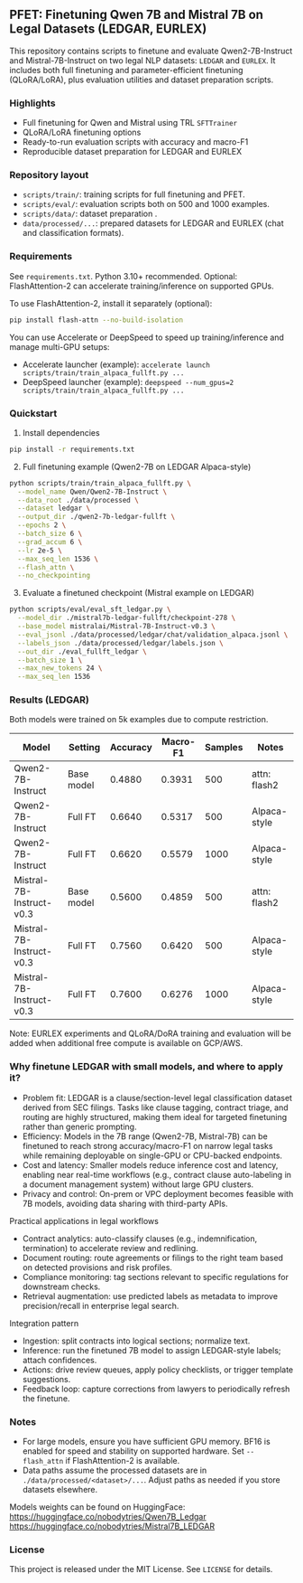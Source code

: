 ## PFET: Finetuning Qwen 7B and Mistral 7B on Legal Datasets (LEDGAR, EURLEX)

This repository contains scripts to finetune and evaluate Qwen2-7B-Instruct and Mistral-7B-Instruct on two legal NLP datasets: `LEDGAR` and `EURLEX`. It includes both full finetuning and parameter-efficient finetuning (QLoRA/LoRA), plus evaluation utilities and dataset preparation scripts.

### Highlights
- Full finetuning for Qwen and Mistral using TRL `SFTTrainer`
- QLoRA/LoRA finetuning options
- Ready-to-run evaluation scripts with accuracy and macro-F1
- Reproducible dataset preparation for LEDGAR and EURLEX

### Repository layout
- `scripts/train/`: training scripts for full finetuning and PFET.
- `scripts/eval/`: evaluation scripts both on 500 and 1000 examples.
- `scripts/data/`: dataset preparation .
- `data/processed/...`: prepared datasets for LEDGAR and EURLEX (chat and classification formats).

### Requirements
See `requirements.txt`. Python 3.10+ recommended. Optional: FlashAttention-2 can accelerate training/inference on supported GPUs.

To use FlashAttention-2, install it separately (optional):
```bash
pip install flash-attn --no-build-isolation
```

You can use Accelerate or DeepSpeed to speed up training/inference and manage multi-GPU setups:
- Accelerate launcher (example): `accelerate launch scripts/train/train_alpaca_fullft.py ...`
- DeepSpeed launcher (example): `deepspeed --num_gpus=2 scripts/train/train_alpaca_fullft.py ...`

### Quickstart
1) Install dependencies
```bash
pip install -r requirements.txt
```

2) Full finetuning example (Qwen2-7B on LEDGAR Alpaca-style)
```bash
python scripts/train/train_alpaca_fullft.py \
  --model_name Qwen/Qwen2-7B-Instruct \
  --data_root ./data/processed \
  --dataset ledgar \
  --output_dir ./qwen2-7b-ledgar-fullft \
  --epochs 2 \
  --batch_size 6 \
  --grad_accum 6 \
  --lr 2e-5 \
  --max_seq_len 1536 \
  --flash_attn \
  --no_checkpointing
```

3) Evaluate a finetuned checkpoint (Mistral example on LEDGAR)
```bash
python scripts/eval/eval_sft_ledgar.py \
  --model_dir ./mistral7b-ledgar-fullft/checkpoint-278 \
  --base_model mistralai/Mistral-7B-Instruct-v0.3 \
  --eval_jsonl ./data/processed/ledgar/chat/validation_alpaca.jsonl \
  --labels_json ./data/processed/ledgar/labels.json \
  --out_dir ./eval_fullft_ledgar \
  --batch_size 1 \
  --max_new_tokens 24 \
  --max_seq_len 1536
```


### Results (LEDGAR)

Both models were trained on 5k examples due to compute restriction.

| Model                          | Setting       | Accuracy | Macro-F1 | Samples | Notes                 |
|--------------------------------|---------------|----------|----------|---------|-----------------------|
| Qwen2-7B-Instruct             | Base model    | 0.4880   | 0.3931   | 500     | attn: flash2          |
| Qwen2-7B-Instruct             | Full FT       | 0.6640   | 0.5317   | 500     | Alpaca-style          |
| Qwen2-7B-Instruct             | Full FT       | 0.6620   | 0.5579   | 1000    | Alpaca-style          |
| Mistral-7B-Instruct-v0.3      | Base model    | 0.5600   | 0.4859   | 500     | attn: flash2          |
| Mistral-7B-Instruct-v0.3      | Full FT       | 0.7560   | 0.6420   | 500     | Alpaca-style          |
| Mistral-7B-Instruct-v0.3      | Full FT       | 0.7600   | 0.6276   | 1000    | Alpaca-style          |

Note: EURLEX experiments and QLoRA/DoRA training and evaluation will be added when additional free compute is available on GCP/AWS.

### Why finetune LEDGAR with small models, and where to apply it?

- Problem fit: LEDGAR is a clause/section-level legal classification dataset derived from SEC filings. Tasks like clause tagging, contract triage, and routing are highly structured, making them ideal for targeted finetuning rather than generic prompting.
- Efficiency: Models in the 7B range (Qwen2-7B, Mistral-7B) can be finetuned to reach strong accuracy/macro-F1 on narrow legal tasks while remaining deployable on single-GPU or CPU-backed endpoints.
- Cost and latency: Smaller models reduce inference cost and latency, enabling near real-time workflows (e.g., contract clause auto-labeling in a document management system) without large GPU clusters.
- Privacy and control: On-prem or VPC deployment becomes feasible with 7B models, avoiding data sharing with third-party APIs.

Practical applications in legal workflows
- Contract analytics: auto-classify clauses (e.g., indemnification, termination) to accelerate review and redlining.
- Document routing: route agreements or filings to the right team based on detected provisions and risk profiles.
- Compliance monitoring: tag sections relevant to specific regulations for downstream checks.
- Retrieval augmentation: use predicted labels as metadata to improve precision/recall in enterprise legal search.

Integration pattern
- Ingestion: split contracts into logical sections; normalize text.
- Inference: run the finetuned 7B model to assign LEDGAR-style labels; attach confidences.
- Actions: drive review queues, apply policy checklists, or trigger template suggestions.
- Feedback loop: capture corrections from lawyers to periodically refresh the finetune.

### Notes
- For large models, ensure you have sufficient GPU memory. BF16 is enabled for speed and stability on supported hardware. Set `--flash_attn` if FlashAttention-2 is available.
- Data paths assume the processed datasets are in `./data/processed/<dataset>/...`. Adjust paths as needed if you store datasets elsewhere.

Models weights can be found on HuggingFace: 
https://huggingface.co/nobodytries/Qwen7B_Ledgar
https://huggingface.co/nobodytries/Mistral7B_LEDGAR

### License
This project is released under the MIT License. See `LICENSE` for details.